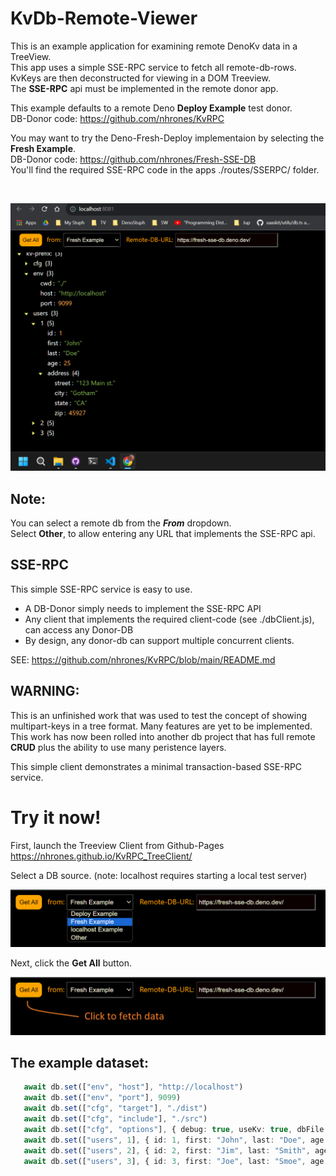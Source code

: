 # KvDb-Remote-Viewer
This is an example application for examining remote DenoKv data in a TreeView.     
This app uses a simple SSE-RPC service to fetch all remote-db-rows.    
KvKeys are then deconstructed for viewing in a DOM Treeview.    
The **SSE-RPC** api must be implemented in the remote donor app.

This example defaults to a remote Deno **Deploy Example** test donor.    
DB-Donor code: https://github.com/nhrones/KvRPC    

You may want to try the Deno-Fresh-Deploy implementaion by selecting the **Fresh Example**.    
DB-Donor code: https://github.com/nhrones/Fresh-SSE-DB       
You'll find the required SSE-RPC code in the apps ./routes/SSERPC/ folder.   

<br/>

![kv-tree](kv-tv.png)

## Note:
You can select a remote db from the **_From_** dropdown.    
Select **Other**, to allow entering any URL that implements the SSE-RPC api.   

## SSE-RPC
This simple SSE-RPC service is easy to use.    
  - A DB-Donor simply needs to implement the SSE-RPC API    
  - Any client that implements the required client-code (see ./dbClient.js), can access any Donor-DB
  - By design, any donor-db can support multiple concurrent clients.     

SEE: https://github.com/nhrones/KvRPC/blob/main/README.md


## WARNING: 
This is an unfinished work that was used to test the concept of showing multipart-keys in a tree format.  Many features are yet to be implemented. This work has now been rolled into another db project that has full remote **CRUD** plus the ability to use many peristence layers. 

This simple client demonstrates a minimal transaction-based SSE-RPC service.   

# Try it now!
First, launch the Treeview Client from Github-Pages          
https://nhrones.github.io/KvRPC_TreeClient/    

Select a DB source. (note: localhost requires starting a local test server)    
 
![Alt text](selectDB.png)

Next, click the **Get All** button.    

![Alt text](clickToFetch.png)    

## The example dataset:
```ts
   await db.set(["env", "host"], "http://localhost")
   await db.set(["env", "port"], 9099)
   await db.set(["cfg", "target"], "./dist")
   await db.set(["cfg", "include"], "./src")
   await db.set(["cfg", "options"], { debug: true, useKv: true, dbFile: "./data/db.db" })
   await db.set(["users", 1], { id: 1, first: "John", last: "Doe", age: 25, address: { street: '123 Main st.', city: 'Gotham', state: "CA", zip: 45927 } })
   await db.set(["users", 2], { id: 2, first: "Jim", last: "Smith", age: 35, address: { street: '456 A st.', city: 'Fremont', state: "CA", zip: 45938 } })
   await db.set(["users", 3], { id: 3, first: "Joe", last: "Smoe", age: 45, address: { street: '789 B st.', city: 'Hayward', state: "CA", zip: 45941 } })

```
